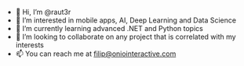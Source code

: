 - 👋 Hi, I’m @raut3r
- 👀 I’m interested in mobile apps, AI, Deep Learning and Data Science
- 🌱 I’m currently learning advanced .NET and Python topics
- 💞️ I’m looking to collaborate on any project that is correlated with my interests
- 📫 You can reach me at filip@oniointeractive.com
